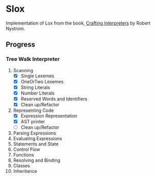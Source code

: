 # Slox

Implementation of Lox from the book, [Crafting Interpreters](https://craftinginterpreters.com/) by Robert Nystrom.

## Progress

### Tree Walk Interpreter

1. Scanning
	- [X] Single Lexemes
	- [X] OneOrTwo Lexemes
	- [X] String Literals
	- [X] Number Literals
	- [X] Reserved Words and Identifiers
	- [X] Clean up/Refactor
2. Representing Code
	- [X] Expression Representation
	- [X] AST printer
	- [ ] Clean up/Refactor
4. Parsing Expressions
5. Evaluating Expressions
6. Statements and State
7. Control Flow
8. Functions
9. Resolving and Binding
10. Classes
11. Inheritance
